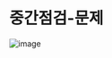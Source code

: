 # 중간점검-문제
![image](https://github.com/LeeKunH/NIPA_Seoul_Web/assets/139840981/8c787845-14af-49bd-8d33-655911d0e7b6)
